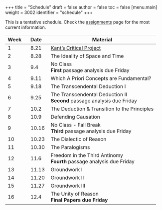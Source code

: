 +++
title = "Schedule"
draft = false
author = false
toc = false
[menu.main]
  weight = 3002
  identifier = "schedule"
+++

This is a tentative schedule. Check the [assignments](http://phil871.colinmclear.net/assignments) page for the most current
information.

| Week &nbsp;&nbsp; | Date&nbsp;&nbsp;&nbsp; | Material                                                                            |
|-------------------|------------------------|-------------------------------------------------------------------------------------|
| 1                 | 8.21                   | [Kant&rsquo;s Critical Project](https://phil871.colinmclear.net/assignments/week1/) |
| 2                 | 8.28                   | The Ideality of Space and Time                                                      |
| 3                 | 9.4                    | No Class <br> **First** passage analysis due Friday                                 |
| 4                 | 9.11                   | Which A Priori Concepts are Fundamental?                                            |
| 5                 | 9.18                   | The Transcendental Deduction I                                                      |
| 6                 | 9.25                   | The Transcendental Deduction II <br> **Second** passage analysis due Friday         |
| 7                 | 10.2                   | The Deduction & Transition to the Principles                                        |
| 8                 | 10.9                   | Defending Causation                                                                 |
| 9                 | 10.16                  | No Class - Fall Break <br> **Third** passage analysis due Friday                    |
| 10                | 10.23                  | The Dialectic of Reason                                                             |
| 11                | 10.30                  | The Paralogisms                                                                     |
| 12                | 11.6                   | Freedom in the Third Antinomy <br> **Fourth** passage analysis due Friday           |
| 13                | 11.13                  | Groundwork I                                                                        |
| 14                | 11.20                  | Groundwork II                                                                       |
| 15                | 11.27                  | Groundwork III                                                                      |
| 16                | 12.4                   | The Unity of Reason <br> **Final Papers due Friday**                                |
